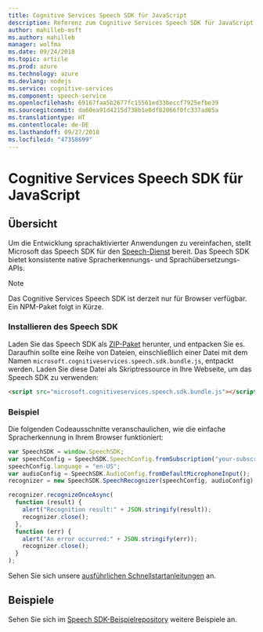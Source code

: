 ```yaml
---
title: Cognitive Services Speech SDK für JavaScript
description: Referenz zum Cognitive Services Speech SDK für JavaScript
author: mahilleb-msft
ms.author: mahilleb
manager: wolfma
ms.date: 09/24/2018
ms.topic: article
ms.prod: azure
ms.technology: azure
ms.devlang: nodejs
ms.service: cognitive-services
ms.component: speech-service
ms.openlocfilehash: 69167faa5b2677fc15561ed33beccf7925efbe39
ms.sourcegitcommit: da60ea91d4215d738b1e0df82066f0fc337ad85a
ms.translationtype: HT
ms.contentlocale: de-DE
ms.lasthandoff: 09/27/2018
ms.locfileid: "47358699"
---
```

# <a name="cognitive-services-speech-sdk-for-javascript"></a>Cognitive Services Speech SDK für JavaScript

## <a name="overview"></a>Übersicht

Um die Entwicklung sprachaktivierter Anwendungen zu vereinfachen, stellt Microsoft das Speech SDK für den [Speech-Dienst](https://aka.ms/csspeech) bereit.
Das Speech SDK bietet konsistente native Spracherkennungs- und Sprachübersetzungs-APIs.

> [!NOTE]
> Das Cognitive Services Speech SDK ist derzeit nur für Browser verfügbar.
> Ein NPM-Paket folgt in Kürze.

### <a name="install-the-speech-sdk"></a>Installieren des Speech SDK

Laden Sie das Speech SDK als [ZIP-Paket](https://aka.ms/csspeech/jsbrowserpackage) herunter, und entpacken Sie es.
Daraufhin sollte eine Reihe von Dateien, einschließlich einer Datei mit dem Namen `microsoft.cognitiveservices.speech.sdk.bundle.js`, entpackt werden.
Laden Sie diese Datei als Skriptressource in Ihre Webseite, um das Speech SDK zu verwenden:

```html
<script src="microsoft.cognitiveservices.speech.sdk.bundle.js"></script>
```

### <a name="example"></a>Beispiel 

Die folgenden Codeausschnitte veranschaulichen, wie die einfache Spracherkennung in Ihrem Browser funktioniert:

```javascript 
var SpeechSDK = window.SpeechSDK;
var speechConfig = SpeechSDK.SpeechConfig.fromSubscription("your-subscription-key", "your-service-region");
speechConfig.language = "en-US";
var audioConfig = SpeechSDK.AudioConfig.fromDefaultMicrophoneInput();
recognizer = new SpeechSDK.SpeechRecognizer(speechConfig, audioConfig);

recognizer.recognizeOnceAsync(
  function (result) {
    alert("Recognition result:" + JSON.stringify(result));
    recognizer.close();
  },
  function (err) {
    alert("An error occurred:" + JSON.stringify(err));
    recognizer.close();
  }
);
``` 

Sehen Sie sich unsere [ausführlichen Schnellstartanleitungen](/azure/cognitive-services/speech-service/quickstart-js-browser) an.

## <a name="samples"></a>Beispiele

Sehen Sie sich im [Speech SDK-Beispielrepository](https://aka.ms/csspeech/samples) weitere Beispiele an.
